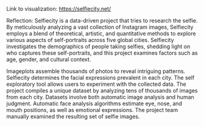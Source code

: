Link to visualization: https://selfiecity.net/

Reflection: Selfiecity is a data-driven project that tries to research the selfie. By meticulously analyzing a vast collection of Instagram images, Selfiecity employs a blend of theoretical, artistic, and quantitative methods to explore various aspects of self-portraits across five global cities. Selfiecity investigates the demographics of people taking selfies, shedding light on who captures these self-portraits, and this project examines factors such as age, gender, and cultural context.

Imageplots assemble thousands of photos to reveal intriguing patterns. Selfiecity determines the facial expressions prevalent in each city. The self exploratory tool allows users to experiment with the collected data. The project compiles a unique dataset by analyzing tens of thousands of images from each city. Datasets involve both automatic image analysis and human judgment. Automatic face analysis algorithms estimate eye, nose, and mouth positions, as well as emotional expressions. The project team manually examined the resulting set of selfie images.